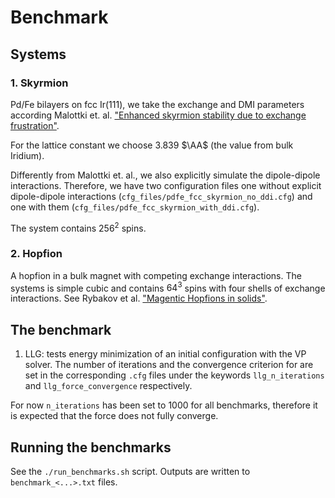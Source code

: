 # Benchmark

## Systems

### 1. Skyrmion
Pd/Fe bilayers on fcc Ir(111), we take the exchange and DMI parameters according Malottki et. al. ["Enhanced skyrmion stability due to exchange frustration"](https://www.nature.com/articles/s41598-017-12525-x).

For the lattice constant we choose 3.839 $\AA$ (the value from bulk Iridium).

Differently from Malottki et. al., we also explicitly simulate the dipole-dipole interactions. Therefore, we have two configuration files one without explicit dipole-dipole interactions (`cfg_files/pdfe_fcc_skyrmion_no_ddi.cfg`) and one with them (`cfg_files/pdfe_fcc_skyrmion_with_ddi.cfg`).

The system contains $256^2$ spins.

### 2. Hopfion
A hopfion in a bulk magnet with competing exchange interactions. The systems is simple cubic and contains $64^3$ spins with four shells of exchange interactions.
See Rybakov et al. ["Magentic Hopfions in solids"](https://pubs.aip.org/aip/apm/article/10/11/111113/2835168/Magnetic-hopfions-in-solids).

## The benchmark
1. LLG: tests energy minimization of an initial configuration with the VP solver. The number of iterations and the convergence criterion for are set in the corresponding `.cfg` files under the keywords `llg_n_iterations` and `llg_force_convergence` respectively.

For now `n_iterations` has been set to 1000 for all benchmarks, therefore it is expected that the force does not fully converge.

## Running the benchmarks
See the `./run_benchmarks.sh` script.
Outputs are written to `benchmark_<...>.txt` files.

